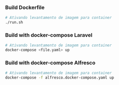 ### Build Dockerfile

```sh
# Ativando levantamento de imagem para container
./run.sh

```

### Build with docker-compose Laravel

```sh
# Ativando levantamento de imagem para container
docker-compose <file.yaml> up

```

### Build with docker-compose Alfresco

```sh
# Ativando levantamento de imagem para container
docker-compose -f alfresco.docker-compose.yaml up

```